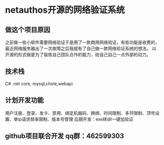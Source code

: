 # netauthos开源的网络验证系统

## 做这个项目原因
之前做一些小软件需要网络验证于是用了一款商用网络验证，有些功能是收费的，
最近网络服务器出了一次故障之后我就有了自己做一款网络验证系统的想法。
以开源的形式做是为了锻炼自己团队合作的能力，给自己自己一点外部的动力。

## 技术栈
C# .net core, mysql,chole,webapi

## 计划开发功能

用户注册、登录、发卡、禁用、绑定机器码、换绑、时间限制、多开限制、顶号设置、单ip请求频率限制、版本号管理
后期开发：exe转dll一键加验证

## github项目联合开发 qq群：462599303